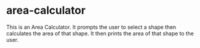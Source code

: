 # area-calculator

This is an Area Calculator. It prompts the user to select a shape then calculates 
the area of that shape. It then prints the area of that shape to the user.
